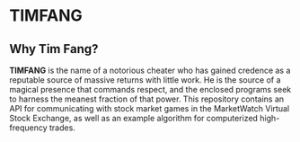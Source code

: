 TIMFANG
=======

Why Tim Fang?
-------------
**TIMFANG** is the name of a notorious cheater who has gained credence as a reputable source of massive returns with little work. He is the source of a magical presence that commands respect, and the enclosed programs seek to harness the meanest fraction of that power. This repository contains an API for communicating with stock market games in the MarketWatch Virtual Stock Exchange, as well as an example algorithm for computerized high-frequency trades.

